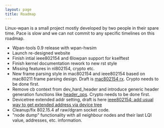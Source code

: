 ```yaml
---
layout: page
title: Roadmap
---
```


Linux-wpan is a small project mostly developed by two people in their spare
time. Pace is slow and we can not commit to any specific timelines on this
roadmap.

* Wpan-tools 0.9 release with wpan-hwsim
* Launch re-designed website
* Finish intial ieee802154 and 6lowpan support for kselftest
* Finish kernel documentation rework to new rst style
* Missing features in nl802154, crypto etc.
* New frame parsing style in mac802154 and ieee802154 based on mac80211 frame parsing design. Draft is [mac802154 rx](https://github.com/linux-wpan/linux-wpan-next/blob/wpan_rework_rfc/net/mac802154/rx.c). Crypto needs to be done first.
* Remove cb context from dev\_hard\_header and introduce generic header generation functions like [header_ops](https://github.com/linux-wpan/linux-wpan-next/blob/wpan_rework_rfc/net/ieee802154/header_ops.c#L80). Crypto needs to be done first.
* Devicetree extended addr setting, draft is here [ieee802154: add usual way to get extended address via device tree](http://www.spinics.net/lists/linux-wpan/msg01503.html)
* Cleanup/fix 802.15.4 af raw/dgram socket code.
* "node dump" functionality with all neighbour nodes and their last LQI value, addresses, etc. information.
